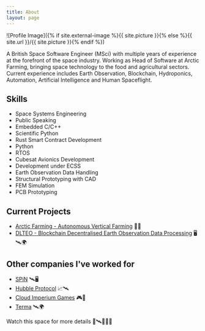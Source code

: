 ```yaml
---
title: About
layout: page
---
```

![Profile Image]({% if site.external-image %}{{ site.picture }}{% else %}{{ site.url }}/{{ site.picture }}{% endif %})

<p>A British Space Software Engineer (MSci) with multiple years of experience at the forefront of the space industry. Working as Head of Software at Arctic Farming, bringing space technology to the food and agricultural sectors. Current experience includes Earth Observation, Blockchain, Hydroponics, Automation, Artificial Intelligence and Human Spaceflight.</p>

<h2>Skills</h2>

<ul class="skill-list">
	<li>Space Systems Engineering</li>
	<li>Public Speaking</li>
	<li>Embedded C/C++</li>
	<li>Scientific Python</li>
	<li>Rust Smart Contract Development</li>
	<li>Python</li>
	<li>RTOS</li>
	<li>Cubesat Avionics Development</li>
	<li>Development under ECSS</li>
	<li>Earth Observation Data Handling</li>
	<li>Structural Prototyping with CAD</li>
	<li>FEM Simulation</li>
	<li>PCB Prototyping</li>
</ul>

<h2>Current Projects</h2>

<ul>
	<li><a href="https://arcticfarming.fi" target="_blank" rel="noopener noreferrer">Arctic Farming - Autonomous Vertical Farming</a> 🧑‍🌾</li>
	<li><a href="https://dlteo.com" target="_blank" rel="noopener noreferrer">DLTEO - Blockchain Decentralised Earth Observation Data Processing</a> 🖥️🛰️🌍</li>
</ul>

<h2>Other companies I've worked for</h2>

<ul>
	<li><a href="https://spinintech.com/" target="_blank" rel="noopener noreferrer">SPiN</a> 🛰️🖥️</li>
	<li><a href="https://hubbleprotocol.io/" target="_blank" rel="noopener noreferrer">Hubble Protocol</a> 📈🛰️</li>
	<li><a href="https://cloudimperiumgames.com/" target="_blank" rel="noopener noreferrer">Cloud Imperium Games</a> 🎮🚀</li>
	<li><a href="https://terma.com/" target="_blank" rel="noopener noreferrer">Terma</a> 🛰️🌍</li>
</ul>

<p>Watch this space for more details 🚀🛰️👩‍🚀🌑</p>